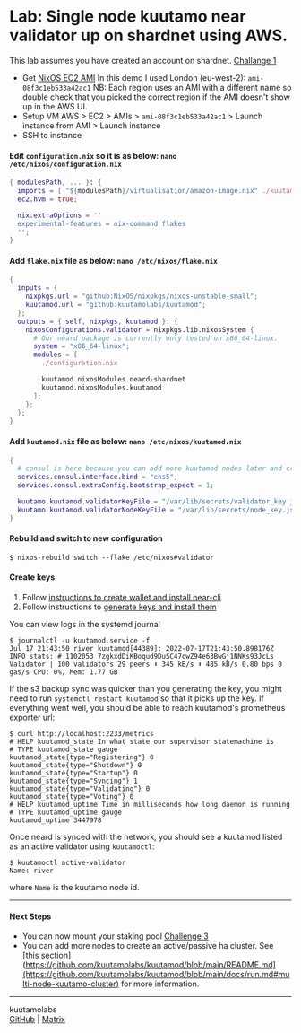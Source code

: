 # Lab: Single node kuutamo near validator up on shardnet using AWS.

This lab assumes you have created an account on shardnet. [Challange 1](https://github.com/near/stakewars-iii/blob/main/challenges/001.md)

- Get [NixOS EC2 AMI](https://nixos.org/download.html#nixos-amazon)
  In this demo I used London (eu-west-2): `ami-08f3c1eb533a42ac1` NB: Each region uses an AMI with a different name so double check that you picked the correct region if the AMI doesn't show up in the AWS UI.
- Setup VM
  AWS > EC2 > AMIs > `ami-08f3c1eb533a42ac1` > Launch instance from AMI > Launch instance
- SSH to instance

#### Edit `configuration.nix` so it is as below: `nano /etc/nixos/configuration.nix`
```nix
{ modulesPath, ... }: {
  imports = [ "${modulesPath}/virtualisation/amazon-image.nix" ./kuutamod.nix];
  ec2.hvm = true;

  nix.extraOptions = ''
  experimental-features = nix-command flakes
  '';  
}
```

#### Add `flake.nix` file as below: `nano /etc/nixos/flake.nix`
```nix
{
  inputs = {
    nixpkgs.url = "github:NixOS/nixpkgs/nixos-unstable-small";
    kuutamod.url = "github:kuutamolabs/kuutamod";
  };
  outputs = { self, nixpkgs, kuutamod }: {
    nixosConfigurations.validator = nixpkgs.lib.nixosSystem {
      # Our neard package is currently only tested on x86_64-linux.
      system = "x86_64-linux";
      modules = [
        ./configuration.nix

        kuutamod.nixosModules.neard-shardnet
        kuutamod.nixosModules.kuutamod
      ];
    };
  };
}

```
#### Add `kuutamod.nix` file as below: `nano /etc/nixos/kuutamod.nix`
```nix
{
  # consul is here because you can add more kuutamod nodes later and create an Active/Passive HA cluster.
  services.consul.interface.bind = "ens5";
  services.consul.extraConfig.bootstrap_expect = 1;

  kuutamo.kuutamod.validatorKeyFile = "/var/lib/secrets/validator_key.json";
  kuutamo.kuutamod.validatorNodeKeyFile = "/var/lib/secrets/node_key.json";
}
```

#### Rebuild and switch to new configuration
```console
$ nixos-rebuild switch --flake /etc/nixos#validator
```

#### Create keys

1. Follow [instructions to create wallet and install near-cli](https://github.com/near/stakewars-iii/blob/main/challenges/001.md) 
2. Follow instructions to [generate keys and install them](https://github.com/kuutamolabs/kuutamod/blob/main/docs/run.md#generate-keys)

You can view logs in the systemd journal
```console
$ journalctl -u kuutamod.service -f
Jul 17 21:43:50 river kuutamod[44389]: 2022-07-17T21:43:50.898176Z  INFO stats: # 1102053 7zgkxdDiKBoqud9DuSC47cwZ94e63BwGj1NNKs93JcLs Validator | 100 validators 29 peers ⬇ 345 kB/s ⬆ 485 kB/s 0.80 bps 0 gas/s CPU: 0%, Mem: 1.77 GB
```

If the s3 backup sync was quicker than you generating the key, you might need to
run `systemctl restart kuutamod` so that it picks up the key. If everything
went well, you should be able to reach kuutamod's prometheus exporter url:

```
$ curl http://localhost:2233/metrics
# HELP kuutamod_state In what state our supervisor statemachine is
# TYPE kuutamod_state gauge
kuutamod_state{type="Registering"} 0
kuutamod_state{type="Shutdown"} 0
kuutamod_state{type="Startup"} 0
kuutamod_state{type="Syncing"} 1
kuutamod_state{type="Validating"} 0
kuutamod_state{type="Voting"} 0
# HELP kuutamod_uptime Time in milliseconds how long daemon is running
# TYPE kuutamod_uptime gauge
kuutamod_uptime 3447978
```

Once neard is synced with the network, you should see a kuutamod listed as an active validator using `kuutamoctl`:
```console
$ kuutamoctl active-validator
Name: river
```
where `Name` is the kuutamo node id.

---
#### Next Steps

- You can now mount your staking pool [Challenge 3](https://github.com/near/stakewars-iii/blob/main/challenges/003.md)
- You can add more nodes to create an active/passive ha cluster. See [this section](https://github.com/kuutamolabs/kuutamod/blob/main/README.md](https://github.com/kuutamolabs/kuutamod/blob/main/docs/run.md#multi-node-kuutamo-cluster) for more information. 

---
kuutamolabs  
[GitHub](https://github.com/kuutamolabs/kuutamod) | [Matrix](https://matrix.to/#/#kuutamo-chat:kuutamo.chat)
